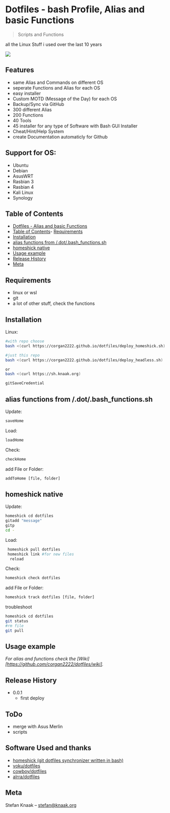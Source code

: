 
# Dotfiles - bash Profile, Alias and basic Functions

> Scripts and Functions

all the Linux Stuff i used over the last 10 years

![](https://corgan2222.github.io/dotfiles/checkout.jpg)

## Features

- same Alias and Commands on different OS
- seperate Functions and Alias for each OS
- easy installer
- Custom MOTD (Message of the Day) for each OS
- Backup/Sync via GitHub
- 300 different Alias 
- 200 Functions
- 40 Tools
- 45 installer for any type of Software with Bash GUI Installer
- Cheat/Hint/Help System
- create Documentation automaticly for Github

## Support for OS:

- Ubuntu
- Debian
- AsusWRT
- Rasbian 3
- Rasbian 4
- Kali Linux
- Synology 

## Table of Contents

- [Dotfiles - Alias and basic Functions](#dotfiles---alias-and-basic-functions)
- [Table of Contents](#table-of-contents)- [Requirements](#requirements)
- [Installation](#installation)
- [alias functions from /.dot/.bash_functions.sh](#alias-functions-from-dotbash_functionssh)
- [homeshick native](#homeshick-native)
- [Usage example](#usage-example)
- [Release History](#release-history)
- [Meta](#meta)

## Requirements

- linux or wsl
- git
- a lot of other stuff, check the functions

## Installation

Linux:

```sh
#with repo choose
bash <(curl https://corgan2222.github.io/dotfiles/deploy_homeshick.sh)

#just this repo
bash <(curl https://corgan2222.github.io/dotfiles/deploy_headless.sh)

or
bash <(curl https://sh.knaak.org)

gitSaveCredential
```

## alias functions from /.dot/.bash_functions.sh

Update:

```sh
saveHome
```

Load:

```sh
loadHome
```

Check:

```sh
checkHome
```

add File or Folder:

```sh
addToHome [file, folder]
```

## homeshick native

Update:

```sh
homeshick cd dotfiles
gitadd "message"
gitp
cd -
```

Load:

```sh
 homeshick pull dotfiles
 homeshick link #for new files
  reload
```

Check:

```sh
homeshick check dotfiles
```

add File or Folder:

```sh
homeshick track dotfiles [file, folder]
```

troubleshoot
```sh
homeshick cd dotfiles
git status
#rm file
git pull
```

## Usage example

_For alias and functions check the [Wiki][https://github.com/corgan2222/dotfiles/wiki]._

## Release History

- 0.0.1
  - first deploy

## ToDo

- merge with Asus Merlin
- scripts

## Software Used and thanks

- [homeshick (git dotfiles synchronizer written in bash)](https://github.com/andsens/homeshick)
- [voku/dotfiles](https://github.com/voku/dotfiles)
- [cowboy/dotfiles](https://github.com/cowboy/dotfiles)
- [alrra/dotfiles](https://github.com/alrra/dotfiles)

## Meta

Stefan Knaak – stefan@knaak.org
